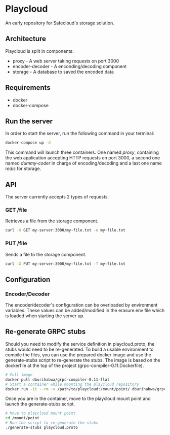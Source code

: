# Playcloud

An early repository for Safecloud's storage solution.

## Architecture

Playcloud is split in components:

* proxy - A web server taking requests on port 3000
* encoder-decoder - A enconding/decoding component
* storage - A database to saved the encoded data

## Requirements

* docker
* docker-compose

## Run the server

In order to start the server, run the following command in your terminal:

```bash
docker-compose up -d

```

This command will launch three containers. One named *proxy*, containing the web application accepting HTTP requests on port 3000, a second one named *dummy-coder* in charge of encoding/decoding and a last one name *redis* for storage.

## API

The server currently accepts 2 types of requests.

### GET /file

Retrieves a file from the storage component.
```bash
curl -X GET my-server:3000/my-file.txt -o my-file.txt
```

### PUT /file

Sends a file to the storage component.
```bash
curl -X PUT my-server:3000/my-file.txt -T my-file.txt
```


## Configuration

### Encoder/Decoder

The encoder/decoder's configuration can be overloaded by environment variables. These values can be added/modified in the erasure.env file which is loaded when starting the server up.

## Re-generate GRPC stubs
Should you need to modify the service definition in playcloud.proto, the stubs would need to be re-generated.
To build a usable environment to compile the files, you can use the prepared docker image and use the generate-stubs script to re-generate the stubs.
The image is based on the dockerfile at the top of the project (grpc-compiler-0.11.Dockerfile).
```bash
# Pull image
docker pull dburihabwa/grpc-compiler-0.11-flat
# Start a container while mounting the playcloud repository
docker run -it --rm -v /path/to/playcloud:/mount/point/ dburihabwa/grpc-compiler-0.11-flat /bin/bash
```
Once you are in the container, move to the playcloud mount point and launch the generate-stubs script.
```bash
# Move to playcloud mount point
cd /mount/point
# Run the script to re-generate the stubs
./generate-stubs playcloud.proto
```
